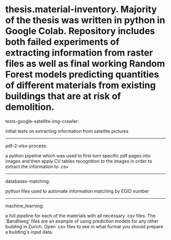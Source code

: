 # thesis.material-inventory. Majority of the thesis was written in python in Google Colab. Repository includes both failed experiments of extracting information from raster files as well as final working Random Forest models predicting quantities of different materials from existing buildings that are at risk of demolition.

tests-google-satellite-img-crawler:

initial tests on extracting information from satellite pictures

-------------------------------------------------------------------
pdf-2-xlsx-process:

a python pipeline which was used to first turn specific pdf pages into images and then apply CV tables
recognition to the images in order to extract the information to .csv

-------------------------------------------------------------------
databases-matching:

python files used to automate information matching by EGID number

-------------------------------------------------------------------
machine_learning:

a full pipeline for each of the materials with all necessary .csv files.
The 'Bandliweg' files are an example of using prediction models for any other building
in Zurich. Open .csv files to see in what format you should prepare a building's input data.
